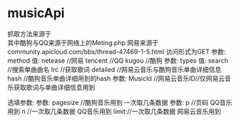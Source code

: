 # musicApi
抓取方法来源于<br>
其中酷狗与QQ来源于网络上的Meting.php
网易来源于community.apicloud.com/bbs/thread-47469-1-5.html
访问形式为GET
参数:
method
值:
netease //网易
tencent //QQ
kugou //酷狗
参数:
types
值:
search //搜索单曲曲名
lrc    //获取歌词
detailed //网易云音乐与酷狗音乐单曲详细信息
hash //酷狗音乐单曲详细用到的hash
参数:
MusicId //网易云音乐ID//仅网易云音乐获取歌词与单曲详细信息用到

选填参数:
参数:
pagesize //酷狗音乐用到 一次取几条数据
参数:
p //页码 QQ音乐用到
n //一次取几条数据  QQ音乐用到
limit://一次取几条数据  网易云音乐用到
